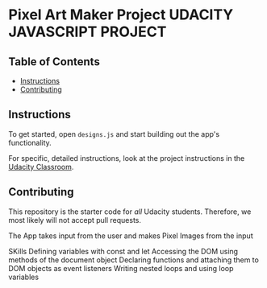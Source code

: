 # Pixel Art Maker Project UDACITY  JAVASCRIPT PROJECT 

## Table of Contents

* [Instructions](#instructions)
* [Contributing](#contributing)



## Instructions

To get started, open `designs.js` and start building out the app's functionality.




For specific, detailed instructions, look at the project instructions in the [Udacity Classroom](https://classroom.udacity.com/me).

## Contributing

This repository is the starter code for _all_ Udacity students. Therefore, we most likely will not accept pull requests.

The App takes input from the user and makes Pixel Images from the input

SKills
Defining variables with const and let
Accessing the DOM using methods of the document object
Declaring functions and attaching them to DOM objects as event listeners
Writing nested loops and using loop variables